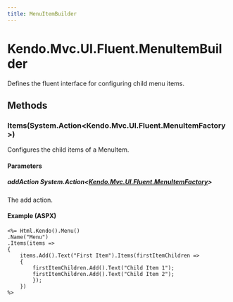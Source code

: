 ```yaml
---
title: MenuItemBuilder
---
```


# Kendo.Mvc.UI.Fluent.MenuItemBuilder
Defines the fluent interface for configuring child menu items.




## Methods


### Items(System.Action\<Kendo.Mvc.UI.Fluent.MenuItemFactory\>)
Configures the child items of a MenuItem.


#### Parameters

##### addAction System.Action<[Kendo.Mvc.UI.Fluent.MenuItemFactory](/api/wrappers/aspnet-mvc/Kendo.Mvc.UI.Fluent/MenuItemFactory)>
The add action.




#### Example (ASPX)
    <%= Html.Kendo().Menu()
    .Name("Menu")
    .Items(items =>
    {
        items.Add().Text("First Item").Items(firstItemChildren =>
        {
            firstItemChildren.Add().Text("Child Item 1");
            firstItemChildren.Add().Text("Child Item 2");
            });
        })
    %>



